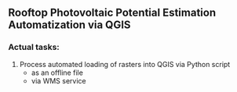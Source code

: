 ## Rooftop Photovoltaic Potential Estimation Automatization via QGIS
### Actual tasks: 
1. Process automated loading of rasters into QGIS via Python script
    - as an offline file
    - via WMS service
